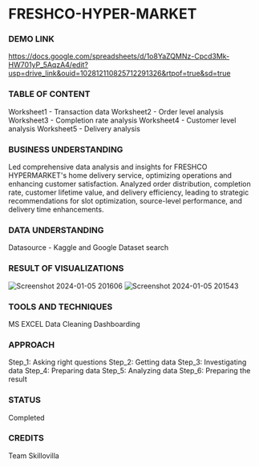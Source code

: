 #                                         FRESHCO-HYPER-MARKET

### DEMO LINK
https://docs.google.com/spreadsheets/d/1o8YaZQMNz-Cpcd3Mk-HW701yP_5AqzA4/edit?usp=drive_link&ouid=102812110825712291326&rtpof=true&sd=true

### TABLE OF CONTENT
Worksheet1 - Transaction data
Worksheet2 - Order level analysis
Worksheet3 - Completion rate analysis
Worksheet4 - Customer level analysis
Worksheet5 - Delivery analysis

### BUSINESS UNDERSTANDING
Led comprehensive data analysis and insights for FRESHCO HYPERMARKET's home delivery service, optimizing operations and enhancing customer satisfaction. Analyzed order distribution, completion rate, customer lifetime value, and delivery efficiency, leading to strategic recommendations for slot optimization, source-level performance, and delivery time enhancements.

### DATA UNDERSTANDING
Datasource - Kaggle and Google Dataset search

### RESULT OF VISUALIZATIONS
![Screenshot 2024-01-05 201606](https://github.com/omrajeshchitmalwar/FRESHCO-HYPER-MARKET/assets/92293388/7f8301a7-975b-4cff-bd02-7efd10d7e493)
![Screenshot 2024-01-05 201543](https://github.com/omrajeshchitmalwar/FRESHCO-HYPER-MARKET/assets/92293388/f94820fb-985a-412b-89cc-f59a2cd6baba)

### TOOLS AND TECHNIQUES
MS EXCEL
Data Cleaning
Dashboarding

### APPROACH
Step_1: Asking right questions
Step_2: Getting data
Step_3: Investigating data
Step_4: Preparing data
Step_5: Analyzing data
Step_6: Preparing the result

### STATUS
Completed

### CREDITS
Team Skillovilla

